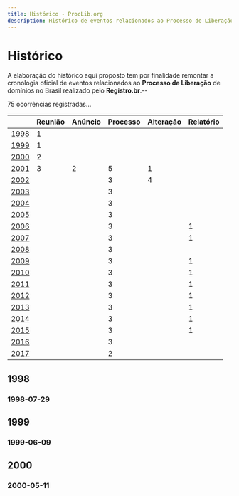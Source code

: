 ```yaml
---
title: Histórico - ProcLib.org
description: Histórico de eventos relacionados ao Processo de Liberação de domínios realizado pelo Registro.br no Brasil
---
```


# Histórico

A elaboração do histórico aqui proposto tem por finalidade remontar a cronologia oficial de eventos relacionados ao **Processo de Liberação** de domínios no Brasil realizado pelo **Registro.br**.--

75 ocorrências registradas...

|               | Reunião | Anúncio | Processo | Alteração | Relatório |
|:--------------|:---|:---|:--|:---|:---|
| [1998](#1998) | 1  |    |   |    |    |
| [1999](#1999) | 1  |    |   |    |    |
| [2000](#2000) | 2  |    |   |    |    |
| [2001](#2001) | 3  | 2  | 5 | 1  |    |
| [2002](#2002) |    |    | 3 | 4  |    |
| [2003](#2003) |    |    | 3 |    |    |
| [2004](#2004) |    |    | 3 |    |    |
| [2005](#2005) |    |    | 3 |    |    |
| [2006](#2006) |    |    | 3 |    | 1  |
| [2007](#2007) |    |    | 3 |    | 1  |
| [2008](#2008) |    |    | 3 |    |    |
| [2009](#2009) |    |    | 3 |    | 1  |
| [2010](#2010) |    |    | 3 |    | 1  |
| [2011](#2011) |    |    | 3 |    | 1  |
| [2012](#2012) |    |    | 3 |    | 1  |
| [2013](#2013) |    |    | 3 |    | 1  |
| [2014](#2014) |    |    | 3 |    | 1  |
| [2015](#2015) |    |    | 3 |    | 1  |
| [2016](#2016) |    |    | 3 |    |    |
| [2017](#2017) |    |    | 2 |    |    |

## 1998

### 1998-07-29

## 1999

### 1999-06-09

## 2000

### 2000-05-11
